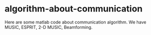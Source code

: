 # algorithm-about-communication
Here are some matlab code about communication algorithm. We have MUSIC, ESPRIT, 2-D MUSIC, Beamforming.
